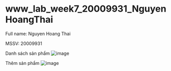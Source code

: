  # www_lab_week7_20009931_NguyenHoangThai 
 
 Full name: Nguyen Hoang Thai 
 
 MSSV: 20009931 

Danh sách sản phẩm
 ![image](https://github.com/NguyenHoangThai0204/www_lab_week7_20009931_NguyenHoangThai/assets/98085097/84cf505e-9380-4c8c-acaa-449b8c807cd0)

Thêm sản phẩm
![image](https://github.com/NguyenHoangThai0204/www_lab_week7_20009931_NguyenHoangThai/assets/98085097/6e0de7e8-f91e-41d1-b3f6-57372e1edc64)
